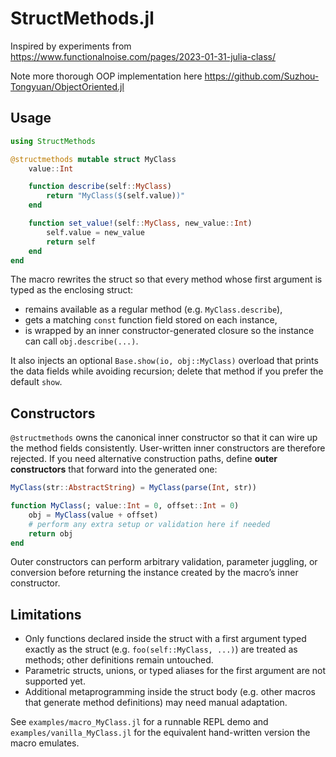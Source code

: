 # StructMethods.jl

Inspired by experiments from  
https://www.functionalnoise.com/pages/2023-01-31-julia-class/

Note more thorough OOP implementation here
https://github.com/Suzhou-Tongyuan/ObjectOriented.jl

## Usage

```julia
using StructMethods

@structmethods mutable struct MyClass
    value::Int

    function describe(self::MyClass)
        return "MyClass($(self.value))"
    end

    function set_value!(self::MyClass, new_value::Int)
        self.value = new_value
        return self
    end
end
```

The macro rewrites the struct so that every method whose first argument is typed as the enclosing struct:

- remains available as a regular method (e.g. `MyClass.describe`),
- gets a matching `const` function field stored on each instance,
- is wrapped by an inner constructor-generated closure so the instance can call `obj.describe(...)`.

It also injects an optional `Base.show(io, obj::MyClass)` overload that prints the data fields while avoiding recursion; delete that method if you prefer the default `show`.

## Constructors

`@structmethods` owns the canonical inner constructor so that it can wire up the method fields consistently. User-written inner constructors are therefore rejected. If you need alternative construction paths, define **outer constructors** that forward into the generated one:

```julia
MyClass(str::AbstractString) = MyClass(parse(Int, str))

function MyClass(; value::Int = 0, offset::Int = 0)
    obj = MyClass(value + offset)
    # perform any extra setup or validation here if needed
    return obj
end
```

Outer constructors can perform arbitrary validation, parameter juggling, or conversion before returning the instance created by the macro’s inner constructor.

## Limitations

- Only functions declared inside the struct with a first argument typed exactly as the struct (e.g. `foo(self::MyClass, ...)`) are treated as methods; other definitions remain untouched.
- Parametric structs, unions, or typed aliases for the first argument are not supported yet.
- Additional metaprogramming inside the struct body (e.g. other macros that generate method definitions) may need manual adaptation.

See `examples/macro_MyClass.jl` for a runnable REPL demo and `examples/vanilla_MyClass.jl` for the equivalent hand-written version the macro emulates.

